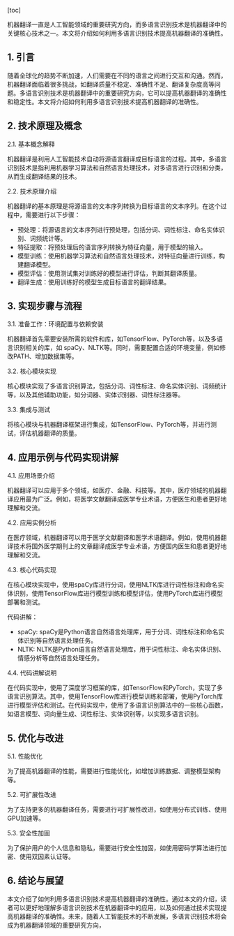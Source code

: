 
[toc]                    
                
                
机器翻译一直是人工智能领域的重要研究方向，而多语言识别技术是机器翻译中的关键核心技术之一。本文将介绍如何利用多语言识别技术提高机器翻译的准确性。

## 1. 引言

随着全球化的趋势不断加速，人们需要在不同的语言之间进行交互和沟通。然而，机器翻译面临着很多挑战，如翻译质量不稳定、准确性不足、翻译复杂度高等问题。多语言识别技术是机器翻译中的重要研究方向，它可以提高机器翻译的准确性和稳定性。本文将介绍如何利用多语言识别技术提高机器翻译的准确性。

## 2. 技术原理及概念

2.1. 基本概念解释

机器翻译是利用人工智能技术自动将源语言翻译成目标语言的过程。其中，多语言识别技术是指利用机器学习算法和自然语言处理技术，对多语言进行识别和分类，从而生成翻译结果的技术。

2.2. 技术原理介绍

机器翻译的基本原理是将源语言的文本序列转换为目标语言的文本序列。在这个过程中，需要进行以下步骤：

- 预处理：将源语言的文本序列进行预处理，包括分词、词性标注、命名实体识别、词频统计等。
- 特征提取：将预处理后的语言序列转换为特征向量，用于模型的输入。
- 模型训练：使用机器学习算法和自然语言处理技术，对特征向量进行训练，构建翻译模型。
- 模型评估：使用测试集对训练好的模型进行评估，判断其翻译质量。
- 翻译生成：使用训练好的模型生成目标语言的翻译结果。

## 3. 实现步骤与流程

3.1. 准备工作：环境配置与依赖安装

机器翻译首先需要安装所需的软件和库，如TensorFlow、PyTorch等，以及多语言识别相关的库，如 spaCy、NLTK等。同时，需要配置合适的环境变量，例如修改PATH、增加数据集等。

3.2. 核心模块实现

核心模块实现了多语言识别算法，包括分词、词性标注、命名实体识别、词频统计等，以及其他辅助功能，如分词器、实体识别器、词性标注器等。

3.3. 集成与测试

将核心模块与机器翻译框架进行集成，如TensorFlow、PyTorch等，并进行测试，评估机器翻译的质量。

## 4. 应用示例与代码实现讲解

4.1. 应用场景介绍

机器翻译可以应用于多个领域，如医疗、金融、科技等。其中，医疗领域的机器翻译应用最为广泛。例如，将医学文献翻译成医学专业术语，方便医生和患者更好地理解和交流。

4.2. 应用实例分析

在医疗领域，机器翻译可以用于医学文献翻译和医学术语翻译。例如，使用机器翻译技术将国外医学期刊上的文章翻译成医学专业术语，方便国内医生和患者更好地理解和交流。

4.3. 核心代码实现

在核心模块实现中，使用spaCy库进行分词，使用NLTK库进行词性标注和命名实体识别，使用TensorFlow库进行模型训练和模型评估，使用PyTorch库进行模型部署和测试。

代码讲解：

- spaCy: spaCy是Python语言自然语言处理库，用于分词、词性标注和命名实体识别等自然语言处理任务。
- NLTK: NLTK是Python语言自然语言处理库，用于词性标注、命名实体识别、情感分析等自然语言处理任务。

4.4. 代码讲解说明

在代码实现中，使用了深度学习框架的库，如TensorFlow和PyTorch，实现了多语言识别算法。其中，使用TensorFlow库进行模型训练和部署，使用PyTorch库进行模型评估和测试。在代码实现中，使用了多语言识别算法中的一些核心函数，如语言模型、词向量生成、词性标注、实体识别等，以实现多语言识别。

## 5. 优化与改进

5.1. 性能优化

为了提高机器翻译的性能，需要进行性能优化，如增加训练数据、调整模型架构等。

5.2. 可扩展性改进

为了支持更多的机器翻译任务，需要进行可扩展性改进，如使用分布式训练、使用GPU加速等。

5.3. 安全性加固

为了保护用户的个人信息和隐私，需要进行安全性加固，如使用密码学算法进行加密、使用双因素认证等。

## 6. 结论与展望

本文介绍了如何利用多语言识别技术提高机器翻译的准确性。通过本文的介绍，读者可以更好地理解多语言识别技术在机器翻译中的应用，以及如何通过技术实现提高机器翻译的准确性。未来，随着人工智能技术的不断发展，多语言识别技术将会成为机器翻译领域的重要研究方向，

